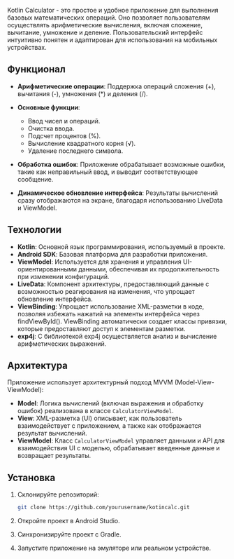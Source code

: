 Kotlin Calculator - это простое и удобное приложение для выполнения базовых математических операций. Оно позволяет пользователям осуществлять арифметические вычисления, включая сложение, вычитание, умножение и деление. Пользовательский интерфейс интуитивно понятен и адаптирован для использования на мобильных устройствах.

## Функционал

- **Арифметические операции**: Поддержка операций сложения (+), вычитания (-), умножения (*) и деления (/).
- **Основные функции**:
    - Ввод чисел и операций.
    - Очистка ввода.
    - Подсчет процентов (%).
    - Вычисление квадратного корня (√).
    - Удаление последнего символа.

- **Обработка ошибок**: Приложение обрабатывает возможные ошибки, такие как неправильный ввод, и выводит соответствующее сообщение.

- **Динамическое обновление интерфейса**: Результаты вычислений сразу отображаются на экране, благодаря использованию LiveData и ViewModel.

## Технологии

- **Kotlin**: Основной язык программирования, используемый в проекте.
- **Android SDK**: Базовая платформа для разработки приложения.
- **ViewModel**: Используется для хранения и управления UI-ориентированными данными, обеспечивая их продолжительность при изменении конфигураций.
- **LiveData**: Компонент архитектуры, предоставляющий данные с возможностью реагирования на изменения, что упрощает обновление интерфейса.
- **ViewBinding**: Упрощает использование XML-разметки в коде, позволяя избежать нажатий на элементы интерфейса через findViewById(). ViewBinding автоматически создает классы привязки, которые предоставляют доступ к элементам разметки.
- **exp4j**: С библиотекой exp4j осуществляется анализ и вычисление арифметических выражений.

## Архитектура

Приложение использует архитектурный подход MVVM (Model-View-ViewModel):
- **Model**: Логика вычислений (включая выражения и обработку ошибок) реализована в классе `CalculatorViewModel`.
- **View**: XML-разметка (UI) описывает, как пользователь взаимодействует с приложением, а также как отображается результат вычислений.
- **ViewModel**: Класс `CalculatorViewModel` управляет данными и API для взаимодействия UI с моделью, обрабатывает введенные данные и возвращает результаты.

## Установка

1. Склонируйте репозиторий:
   ```bash
   git clone https://github.com/yourusername/kotincalc.git
   ```

2. Откройте проект в Android Studio.

3. Синхронизируйте проект с Gradle.

4. Запустите приложение на эмуляторе или реальном устройстве.

